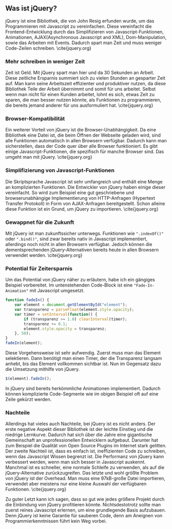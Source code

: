 ## Was ist jQuery?

jQuery ist eine Bibliothek, die von John Resig erfunden wurde, um das Programmieren mit Javascript zu vereinfachen. Diese vereinfacht die Frontend-Entwicklung durch das Simplifizieren von Javascript-Funktionen, Animationen, AJAX(Asynchronous Javascript and XML), Dom-Manipulation, sowie das Arbeiten mit Events. Dadurch spart man Zeit und muss weniger Code-Zeilen schreiben. \cite{jquery.org}

### Mehr schreiben in weniger Zeit

Zeit ist Geld. Mit jQuery spart man hier und da 30 Sekunden an Arbeit. Diese zeitliche Ersparnis summiert sich zu vielen Stunden an gesparter Zeit auf. Man kann seine Arbeitszeit effizienter und produktiver nutzen, da diese Bibliothek Teile der Arbeit übernimmt und somit für uns arbeitet. Selbst wenn man nicht für einen Kunden arbeitet, lohnt es sich, etwas Zeit zu sparen, die man besser nutzen könnte, als Funktionen zu programmieren, die bereits jemand anderer für uns ausformuliert hat. \cite{jquery.org}

### Browser-Kompatibilität

Ein weiterer Vorteil von jQuery ist die Browser-Unabhängigkeit. Da eine Bibliothek eine Datei ist, die beim Öffnen der Webseite geladen wird, sind alle Funktionen automatisch in allen Browsern verfügbar. Dadurch kann man sicherstellen, dass der Code quer über alle Browser funktioniert. Es gibt einige Javascript-Funktionen, die spezifisch für manche Browser sind. Das umgeht man mit jQuery. \cite{jquery.org}

### Simplifizierung von Javascript-Funktionen

Die Skriptsprache Javascript ist sehr umfangreich und enthält eine Menge an komplizierten Funktionen. Die Entwickler von jQuery haben einige dieser vereinfacht. So wird zum Beispiel eine gut geschriebene und browserunabhängige Implementierung von HTTP-Anfragen (Hypertext Transfer Protokoll) in Form von AJAX-Anfragen bereitgestellt. Schon alleine diese Funktion ist ein Grund, um jQuery zu importieren. \cite{jquery.org}

### Gewappnet für die Zukunft

Mit jQuery ist man zukunftssicher unterwegs. Funktionen wie `".indexOf()"` oder `".bind()"`, sind zwar bereits nativ in Javascript implementiert, allerdings noch nicht in allen Browsern verfügbar. Jedoch können die dementsprechenden jQuery-Alternativen bereits heute in allen Browsern verwendet werden. \cite{jquery.org}

### Potential für Zeitersparnis

Um das Potential von jQuery näher zu erläutern, habe ich ein gängiges Beispiel vorbereitet. Im untenstehenden Code-Block ist eine `"Fade-In-Animation"` mit Javascript umgesetzt.

```javascript
function fadeIn() {
	var element = document.getElementById("element");
	var transparenz = parseFloat(element.style.opacity);
	var timer = setInterval(function() {
		if (transparenz >= 1.0) clearInterval(timer);
		transparenz += 0.1;
		element.style.opacity = transparenz;
	}, 50);
}
fadeIn(element);
```

Diese Vorgehensweise ist sehr aufwendig. Zuerst muss man das Element selektieren. Dann benötigt man einen Timer, der die Transparenz langsam anhebt, bis das Element vollkommen sichtbar ist. Nun im Gegensatz dazu die Umsetzung mithilfe von jQuery.

```javascript
$(element).fadeIn();
```

In jQuery sind bereits herkömmliche Animationen implementiert. Dadurch können komplizierte Code-Segmente wie im obigen Beispiel oft auf eine Zeile gekürzt werden.

### Nachteile

Allerdings hat vieles auch Nachteile, bei jQuery ist es nicht anders. Der erste negative Aspekt dieser Bibliothek ist der leichte Einstieg und die niedrige Lernkurve. Dadurch hat sich über die Jahre eine gigantische Gemeinschaft an unprofessionellen Entwicklern aufgebaut. Darunter hat zum Beispiel die Qualität von Open Source Plugins im Internet stark gelitten. Der zweite Nachteil ist, dass es einfach ist, ineffizienten Code zu schreiben, wenn das Javascript Wissen begrenzt ist. Die Performanz von jQuery kann verbessert werden, wenn man sich besser in Javascript auskennt. Manchmal ist es schneller, eine normale Schleife zu verwenden, als auf die jQuery-Alternative zurückzugreifen. Das letzte und wohl größte Problem von jQuery ist der Overhead. Man muss eine 97kB-große Datei importieren, verwendet aber meistens nur eine kleine Auswahl der verfügbaren Funktionen. \cite{jquery.org}

Zu guter Letzt kann ich sagen, dass so gut wie jedes größere Projekt durch die Einbindung von jQuery profitieren könnte. Nichtsdestotrotz sollte man zuerst reines Javascript erlernen, um eine grundlegende Basis aufzubauen. Denn jQuery ist keine Garantie für sauberen Code, denn am Aneignen von Programmierkenntnissen führt kein Weg vorbei.
